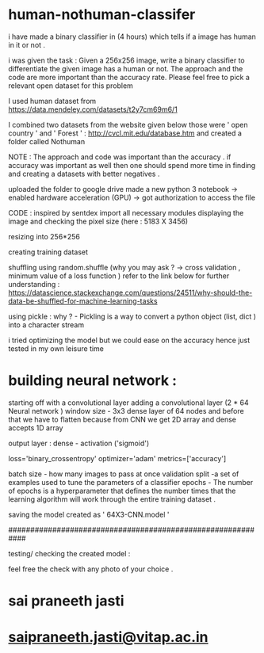 # human-nothuman-classifer
i have made a binary classifier in (4 hours) which tells if a image has human in it or not .

i was given the task :
Given a 256x256 image, write a binary classifier to differentiate the given image has a human or not. The approach and the code are more important than the accuracy rate. Please feel free to pick a relevant open dataset for this problem

I used human dataset from https://data.mendeley.com/datasets/t2y7cm69m6/1 

I combined two datasets from the website given below  those were ' open country ' and ' Forest ' :
http://cvcl.mit.edu/database.htm
and created a folder called Nothuman 

NOTE : 
The approach and code was important than the accuracy .
if accuracy was important as well then one should spend more time in finding and creating a datasets with better negatives .

uploaded the folder to google drive 
made a new python 3 notebook -> enabled hardware acceleration (GPU) -> got authorization to access the file 

CODE :  inspired by sentdex
import all necessary modules 
displaying the image and checking the pixel size (here : 5183 X 3456)

 resizing into 256*256 

creating training dataset 

shuffling using random.shuffle (why you may ask ? -> cross validation , minimum value of a loss function )
refer to the link below for further understanding  :
https://datascience.stackexchange.com/questions/24511/why-should-the-data-be-shuffled-for-machine-learning-tasks

using pickle : 
why ? - Pickling is a way to convert a python object (list, dict ) into a character stream 

i tried optimizing the model but we could ease on the accuracy hence just tested in my own leisure time 

# building neural network : 
starting off with a convolutional layer
adding a convolutional layer   (2 * 64 Neural network  )
window size - 3x3
dense layer of 64 nodes and before that we have to flatten 
because from CNN we get 2D array and dense accepts 1D array 

output layer :
dense - activation ('sigmoid')

loss='binary_crossentropy'
optimizer='adam'
metrics=['accuracy']

batch size - how many images to pass at once 
validation split -a set of examples used to tune the parameters of a classifier
epochs - The number of epochs is a hyperparameter that defines the number times that the learning algorithm will work through the entire training dataset .

saving the model created as ' 64X3-CNN.model '

############################################################

testing/ checking the created model :

feel free the check with any photo of your choice . 

# sai praneeth jasti 
# saipraneeth.jasti@vitap.ac.in
